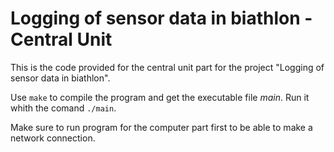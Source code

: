 # Logging of sensor data in biathlon - Central Unit

This is the code provided for the central unit part for the project "Logging of sensor data in biathlon". 

Use `make` to compile the program and get the executable file *main*. Run it whith the comand `./main`.

Make sure to run program for the computer part first to be able to make a network connection. 
